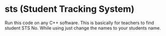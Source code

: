 # sts (Student Tracking System)
Run this code on any C++ software.
This is basically for teachers to find student STS No.
While using just change the names to your students name.
